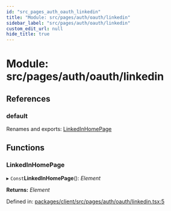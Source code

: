 ```yaml
---
id: "src_pages_auth_oauth_linkedin"
title: "Module: src/pages/auth/oauth/linkedin"
sidebar_label: "src/pages/auth/oauth/linkedin"
custom_edit_url: null
hide_title: true
---
```


# Module: src/pages/auth/oauth/linkedin

## References

### default

Renames and exports: [LinkedInHomePage](src_pages_auth_oauth_linkedin.md#linkedinhomepage)

## Functions

### LinkedInHomePage

▸ `Const`**LinkedInHomePage**(): *Element*

**Returns:** *Element*

Defined in: [packages/client/src/pages/auth/oauth/linkedin.tsx:5](https://github.com/xr3ngine/xr3ngine/blob/77d12cea0/packages/client/src/pages/auth/oauth/linkedin.tsx#L5)
